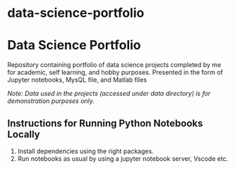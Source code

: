 # data-science-portfolio
# Data Science Portfolio
Repository containing portfolio of data science projects completed by me for academic, self learning, and hobby purposes. Presented in the form of Jupyter notebooks, MysQL file, and Matlab files 

_Note: Data used in the projects (accessed under data directory) is for demonstration purposes only._

## Instructions for Running Python Notebooks Locally
1. Install dependencies using the right packages.
2. Run notebooks as usual by using a jupyter notebook server, Vscode etc.
